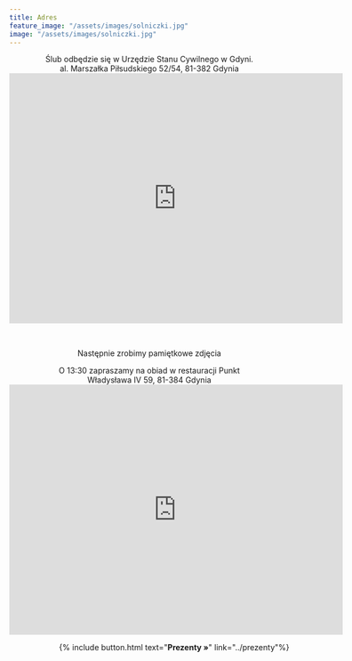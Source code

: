 ```yaml
---
title: Adres
feature_image: "/assets/images/solniczki.jpg"
image: "/assets/images/solniczki.jpg"
---
```


<p style='text-align: center'>Ślub odbędzie się w Urzędzie Stanu Cywilnego w Gdyni. <br/>
al. Marszałka Piłsudskiego 52/54, 81-382 Gdynia <br/>
<iframe src="https://www.google.com/maps/embed?pb=!1m18!1m12!1m3!1d2316.360641752804!2d18.536070376323764!3d54.509500887062224!2m3!1f0!2f0!3f0!3m2!1i1024!2i768!4f13.1!3m3!1m2!1s0x46fda733b36dba27%3A0xaa02523e6b046c48!2sUrz%C4%85d%20Stanu%20Cywilnego!5e0!3m2!1sen!2spl!4v1720955596582!5m2!1sen!2spl" width="600" height="450" style="border:0;" allowfullscreen="" loading="lazy" referrerpolicy="no-referrer-when-downgrade"></iframe></p>

<br>

<p style='text-align: center'> Następnie zrobimy pamiętkowe zdjęcia </p>

<p style='text-align: center'> O 13:30 zapraszamy na obiad w restauracji Punkt <br/>
Władysława IV 59, 81-384 Gdynia <br/>
<iframe src="https://www.google.com/maps/embed?pb=!1m18!1m12!1m3!1d2316.3342657603243!2d18.534946976323784!3d54.5099660870269!2m3!1f0!2f0!3f0!3m2!1i1024!2i768!4f13.1!3m3!1m2!1s0x46fda77a9f50b3fd%3A0x739e83e2a450eb96!2sPUNKT%20Gdynia!5e0!3m2!1sen!2spl!4v1720956343136!5m2!1sen!2spl" width="600" height="450" style="border:0;" allowfullscreen="" loading="lazy" referrerpolicy="no-referrer-when-downgrade"></iframe>
</p>

<p style='text-align: right'>
{% include button.html text="<b>Prezenty »</b>" link="../prezenty"%}
</p>
